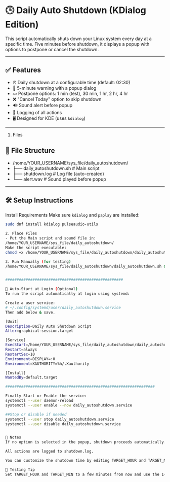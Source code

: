 # 🕒 Daily Auto Shutdown (KDialog Edition)

This script automatically shuts down your Linux system every day at a specific time. Five minutes before shutdown, it displays a popup with options to postpone or cancel the shutdown.

---

## ✅ Features

- ⏰ Daily shutdown at a configurable time (default: 02:30)
- 🔔 5-minute warning with a popup dialog
- 💤 Postpone options: 1 min (test), 30 min, 1 hr, 2 hr, 4 hr
- ❌ "Cancel Today" option to skip shutdown
- 🔊 Sound alert before popup
- 📝 Logging of all actions
- 🖥️ Designed for KDE (uses `kdialog`)

---

1. Files
## 📁 File Structure

- /home/YOUR_USERNAME/sys_file/daily_autoshutdown/ 
- ├── daily_autoshutdown.sh # Main script 
- ├── shutdown.log # Log file (auto-created) 
- └── alert.wav # Sound played before popup

---

## 🛠 Setup Instructions

Install Requirements
Make sure `kdialog` and `paplay` are installed:
```bash
sudo dnf install kdialog pulseaudio-utils

2. Place Files
- Put the Main script and sound file in:
/home/YOUR_USERNAME/sys_file/daily_autoshutdown/
Make the script executable:
chmod +x /home/YOUR_USERNAME/sys_file/daily_autoshutdown/daily_autoshutdown.sh

3. Run Manually (for testing)
/home/YOUR_USERNAME/sys_file/daily_autoshutdown/daily_autoshutdown.sh &


####################################################

🚀 Auto-Start at Login (Optional)
To run the script automatically at login using systemd:

Create a user service:
# ~/.config/systemd/user/daily_autoshutdown.service
Then add below & save.

[Unit]
Description=Daily Auto Shutdown Script
After=graphical-session.target

[Service]
ExecStart=/home/YOUR_USERNAME/sys_file/daily_autoshutdown/daily_autoshutdown.sh
Restart=always
RestartSec=10
Environment=DISPLAY=:0
Environment=XAUTHORITY=%h/.Xauthority

[Install]
WantedBy=default.target

##################################################################

Finally Start or Enable the service:
systemctl --user daemon-reload
systemctl --user enable --now daily_autoshutdown.service

##Stop or disable if needed
systemctl --user stop daily_autoshutdown.service
systemctl --user disable daily_autoshutdown.service


📓 Notes
If no option is selected in the popup, shutdown proceeds automatically.

All actions are logged to shutdown.log.

You can customize the shutdown time by editing TARGET_HOUR and TARGET_MIN in the script.

🧪 Testing Tip
Set TARGET_HOUR and TARGET_MIN to a few minutes from now and use the 1-minute postpone option to test behavior quickly.
